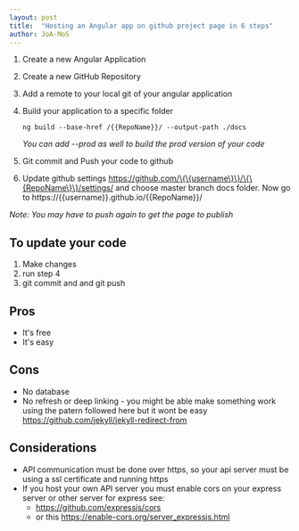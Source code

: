 ```yaml
---
layout: post
title:  "Hosting an Angular app on github project page in 6 steps"
author: JoA-MoS
---
```


1. Create a new Angular Application
2. Create a new GitHub Repository
3. Add a remote to your local git of your angular application
4. Build your application to a specific folder

    ```
    ng build --base-href /{{RepoName}}/ --output-path ./docs  
    ```
    
    _You can add --prod as well to build the prod version of your code_

5. Git commit and Push your code to github
6. Update github settings https://github.com/\{\{username\}\}/\{\{RepoName\}\}/settings/ and choose master branch docs folder. Now go to https://\{\{username\}\}.github.io/\{\{RepoName\}\}/

_Note: You may have to push again to get the page to publish_

## To update your code
1. Make changes
2. run step 4
3. git commit and and git push

## Pros
* It's free
* It's easy

## Cons
* No database
* No refresh or deep linking - you might be able make something work using the patern followed here but it wont be easy https://github.com/jekyll/jekyll-redirect-from

## Considerations
* API communication must be done over https, so your api server must be using a ssl certificate and running https
* If you host your own API server you must enable cors on your express server or other server for express see:
    * https://github.com/expressjs/cors
    * or this https://enable-cors.org/server_expressjs.html


